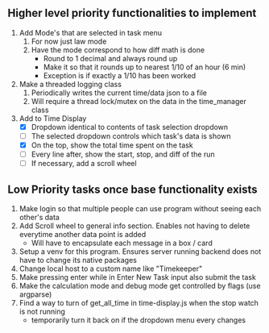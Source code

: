 ## Higher level priority functionalities to implement

1. Add Mode's that are selected in task menu
    1. For now just law mode
    2. Have the mode correspond to how diff math is done 
        * Round to 1 decimal and always round up
        * Make it so that it rounds up to nearest 1/10 of an hour (6 min)
        * Exception is if exactly a 1/10 has been worked
2. Make a threaded logging class
    1. Periodically writes the current time/data json to a file 
    2. Will require a thread lock/mutex on the data in the time_manager class
3. Add to Time Display
    * [x] Dropdown identical to contents of task selection dropdown
    * [ ] The selected dropdown controls which task's data is shown
    * [x] On the top, show the total time spent on the task
    * [ ] Every line after, show the start, stop, and diff of the run
    * [ ] If necessary, add a scroll wheel

## Low Priority tasks once base functionality exists
1. Make login so that multiple people can use program without seeing each other's data
2. Add Scroll wheel to general info section. Enables not having to delete everytime another data point is added
    * Will have to encapsulate each message in a box / card
3. Setup a venv for this program. Ensures server running backend does not have to change its native packages
4. Change local host to a custom name like "Timekeeper"
5. Make pressing enter while in Enter New Task input also submit the task
6. Make the calculation mode and debug mode get controlled by flags (use argparse)
7. Find a way to turn of get_all_time in time-display.js when the stop watch is not running 
    * temporarily turn it back on if the dropdown menu every changes

